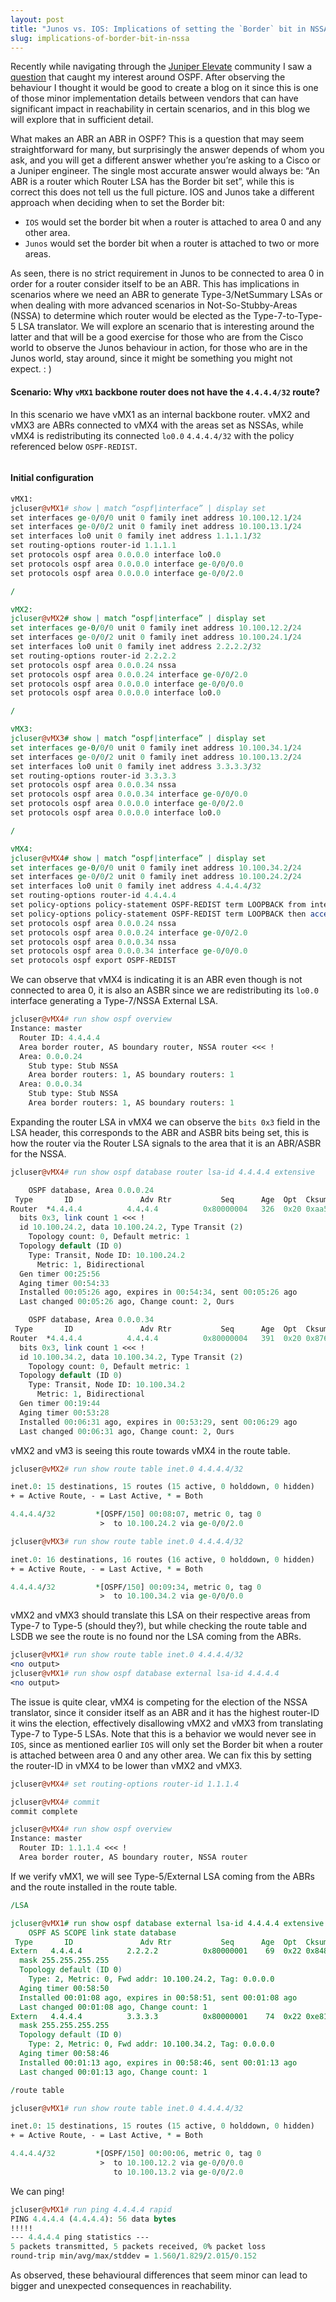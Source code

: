 ```yaml
---
layout: post
title: "Junos vs. IOS: Implications of setting the `Border` bit in NSSA" 
slug: implications-of-border-bit-in-nssa
---
```


Recently while navigating through the [Juniper Elevate](https://community.juniper.net) community I saw a [question](https://community.juniper.net/answers/communities/community-home/digestviewer/viewthread?GroupId=25&MessageKey=01b7b661-02fc-492d-8d4b-d5d3e7c99e4d&CommunityKey=18c17e96-c010-4653-84e4-f21341a8f208&tab=digestviewer&ReturnUrl=%2fbrowse%2fallrecentposts) that caught my interest around OSPF. After observing the behaviour I thought it would be good to create a blog on it since this is one of those minor implementation details between vendors that can have significant impact in reachability in certain scenarios, and in this blog we will explore that in sufficient detail.

What makes an ABR an ABR in OSPF? This is a question that may seem straightforward for many, but surprisingly the answer depends of whom you ask, and you will get a different answer whether you’re asking to a Cisco or a Juniper engineer. The single most accurate answer would always be: “An ABR is a router which Router LSA has the Border bit set”, while this is correct this does not tell us the full picture. IOS and Junos take a different approach when deciding when to set the Border bit:
- `IOS` would set the border bit when a router is attached to area 0 and any other area.
- `Junos` would set the border bit when a router is attached to two or more areas.

As seen, there is no strict requirement in Junos to be connected to area 0 in order for a router consider itself to be an ABR. This has implications in scenarios where we need an ABR to generate Type-3/NetSummary LSAs or when dealing with more advanced scenarios in Not-So-Stubby-Areas (NSSA) to determine which router would be elected as the Type-7-to-Type-5 LSA translator. We will explore an scenario that is interesting around the latter and that will be a good exercise for those who are from the Cisco world to observe the Junos behaviour in action, for those who are in the Junos world, stay around, since it might be something you might not expect. : )

#### Scenario: Why `vMX1` backbone router does not have the `4.4.4.4/32` route?
In this scenario we have vMX1 as an internal backbone router. vMX2 and vMX3 are ABRs connected to vMX4 with the areas set as NSSAs, while vMX4 is redistributing its connected `lo0.0` `4.4.4.4/32` with the policy referenced below `OSPF-REDIST`.

<img src="/assets/images/abr-post.png" alt="">

#### Initial configuration
```perl
vMX1:
jcluser@vMX1# show | match “ospf|interface” | display set
set interfaces ge-0/0/0 unit 0 family inet address 10.100.12.1/24
set interfaces ge-0/0/2 unit 0 family inet address 10.100.13.1/24
set interfaces lo0 unit 0 family inet address 1.1.1.1/32
set routing-options router-id 1.1.1.1
set protocols ospf area 0.0.0.0 interface lo0.0
set protocols ospf area 0.0.0.0 interface ge-0/0/0.0
set protocols ospf area 0.0.0.0 interface ge-0/0/2.0

/

vMX2:
jcluser@vMX2# show | match “ospf|interface” | display set
set interfaces ge-0/0/0 unit 0 family inet address 10.100.12.2/24
set interfaces ge-0/0/2 unit 0 family inet address 10.100.24.1/24
set interfaces lo0 unit 0 family inet address 2.2.2.2/32
set routing-options router-id 2.2.2.2
set protocols ospf area 0.0.0.24 nssa
set protocols ospf area 0.0.0.24 interface ge-0/0/2.0
set protocols ospf area 0.0.0.0 interface ge-0/0/0.0
set protocols ospf area 0.0.0.0 interface lo0.0

/

vMX3:
jcluser@vMX3# show | match “ospf|interface” | display set
set interfaces ge-0/0/0 unit 0 family inet address 10.100.34.1/24
set interfaces ge-0/0/2 unit 0 family inet address 10.100.13.2/24
set interfaces lo0 unit 0 family inet address 3.3.3.3/32
set routing-options router-id 3.3.3.3
set protocols ospf area 0.0.0.34 nssa
set protocols ospf area 0.0.0.34 interface ge-0/0/0.0
set protocols ospf area 0.0.0.0 interface ge-0/0/2.0
set protocols ospf area 0.0.0.0 interface lo0.0

/

vMX4:
jcluser@vMX4# show | match “ospf|interface” | display set
set interfaces ge-0/0/0 unit 0 family inet address 10.100.34.2/24
set interfaces ge-0/0/2 unit 0 family inet address 10.100.24.2/24
set interfaces lo0 unit 0 family inet address 4.4.4.4/32
set routing-options router-id 4.4.4.4
set policy-options policy-statement OSPF-REDIST term LOOPBACK from interface lo0.0
set policy-options policy-statement OSPF-REDIST term LOOPBACK then accept
set protocols ospf area 0.0.0.24 nssa
set protocols ospf area 0.0.0.24 interface ge-0/0/2.0
set protocols ospf area 0.0.0.34 nssa
set protocols ospf area 0.0.0.34 interface ge-0/0/0.0
set protocols ospf export OSPF-REDIST
```
We can observe that vMX4 is indicating it is an ABR even though is not connected to area 0, it is also an ASBR since we are redistributing its `lo0.0` interface generating a Type-7/NSSA External LSA.

```perl
jcluser@vMX4# run show ospf overview
Instance: master
  Router ID: 4.4.4.4
  Area border router, AS boundary router, NSSA router <<< !
  Area: 0.0.0.24
    Stub type: Stub NSSA
    Area border routers: 1, AS boundary routers: 1
  Area: 0.0.0.34
    Stub type: Stub NSSA
    Area border routers: 1, AS boundary routers: 1
```

Expanding the router LSA in vMX4 we can observe the `bits 0x3` field in the LSA header, this corresponds to the ABR and ASBR bits being set, this is how the router via the Router LSA signals to the area that it is an ABR/ASBR for the NSSA.

```perl
jcluser@vMX4# run show ospf database router lsa-id 4.4.4.4 extensive

    OSPF database, Area 0.0.0.24
 Type       ID               Adv Rtr           Seq      Age  Opt  Cksum  Len
Router  *4.4.4.4          4.4.4.4          0x80000004   326  0x20 0xaa53  36
  bits 0x3, link count 1 <<< !
  id 10.100.24.2, data 10.100.24.2, Type Transit (2)
    Topology count: 0, Default metric: 1
  Topology default (ID 0)
    Type: Transit, Node ID: 10.100.24.2
      Metric: 1, Bidirectional
  Gen timer 00:25:56
  Aging timer 00:54:33
  Installed 00:05:26 ago, expires in 00:54:34, sent 00:05:26 ago
  Last changed 00:05:26 ago, Change count: 2, Ours

    OSPF database, Area 0.0.0.34
 Type       ID               Adv Rtr           Seq      Age  Opt  Cksum  Len
Router  *4.4.4.4          4.4.4.4          0x80000004   391  0x20 0x8762  36
  bits 0x3, link count 1 <<< !
  id 10.100.34.2, data 10.100.34.2, Type Transit (2)
    Topology count: 0, Default metric: 1
  Topology default (ID 0)
    Type: Transit, Node ID: 10.100.34.2
      Metric: 1, Bidirectional
  Gen timer 00:19:44
  Aging timer 00:53:28
  Installed 00:06:31 ago, expires in 00:53:29, sent 00:06:29 ago
  Last changed 00:06:31 ago, Change count: 2, Ours
```

vMX2 and vM3 is seeing this route towards vMX4 in the route table.

```perl
jcluser@vMX2# run show route table inet.0 4.4.4.4/32

inet.0: 15 destinations, 15 routes (15 active, 0 holddown, 0 hidden)
+ = Active Route, - = Last Active, * = Both

4.4.4.4/32         *[OSPF/150] 00:08:07, metric 0, tag 0
                    >  to 10.100.24.2 via ge-0/0/2.0

jcluser@vMX3# run show route table inet.0 4.4.4.4/32

inet.0: 16 destinations, 16 routes (16 active, 0 holddown, 0 hidden)
+ = Active Route, - = Last Active, * = Both

4.4.4.4/32         *[OSPF/150] 00:09:34, metric 0, tag 0
                    >  to 10.100.34.2 via ge-0/0/0.0
```

vMX2 and vMX3 should translate this LSA on their respective areas from Type-7 to Type-5 (should they?), but while checking the route table and LSDB we see the route is no found nor the LSA coming from the ABRs.

```perl
jcluser@vMX1# run show route table inet.0 4.4.4.4/32
<no output>
jcluser@vMX1# run show ospf database external lsa-id 4.4.4.4
<no output>
```

The issue is quite clear, vMX4 is competing for the election of the NSSA translator, since it consider itself as an ABR and it has the highest router-ID it wins the election, effectively disallowing vMX2 and vMX3 from translating Type-7 to Type-5 LSAs. Note that this is a behavior we would never see in `IOS`, since as mentioned earlier `IOS` will only set the Border bit when a router is attached between area 0 and any other area. 
We can fix this by setting the router-ID in vMX4 to be lower than vMX2 and vMX3.

```perl
jcluser@vMX4# set routing-options router-id 1.1.1.4

jcluser@vMX4# commit
commit complete

jcluser@vMX4# run show ospf overview
Instance: master
  Router ID: 1.1.1.4 <<< !
  Area border router, AS boundary router, NSSA router
```

If we verify vMX1, we will see Type-5/External LSA coming from the ABRs and the route installed in the route table.

```perl
/LSA

jcluser@vMX1# run show ospf database external lsa-id 4.4.4.4 extensive
    OSPF AS SCOPE link state database
 Type       ID               Adv Rtr           Seq      Age  Opt  Cksum  Len
Extern   4.4.4.4          2.2.2.2          0x80000001    69  0x22 0x848d  36
  mask 255.255.255.255
  Topology default (ID 0)
    Type: 2, Metric: 0, Fwd addr: 10.100.24.2, Tag: 0.0.0.0
  Aging timer 00:58:50
  Installed 00:01:08 ago, expires in 00:58:51, sent 00:01:08 ago
  Last changed 00:01:08 ago, Change count: 1
Extern   4.4.4.4          3.3.3.3          0x80000001    74  0x22 0xe81b  36
  mask 255.255.255.255
  Topology default (ID 0)
    Type: 2, Metric: 0, Fwd addr: 10.100.34.2, Tag: 0.0.0.0
  Aging timer 00:58:46
  Installed 00:01:13 ago, expires in 00:58:46, sent 00:01:13 ago
  Last changed 00:01:13 ago, Change count: 1

/route table

jcluser@vMX1# run show route table inet.0 4.4.4.4/32

inet.0: 15 destinations, 15 routes (15 active, 0 holddown, 0 hidden)
+ = Active Route, - = Last Active, * = Both

4.4.4.4/32         *[OSPF/150] 00:00:06, metric 0, tag 0
                    >  to 10.100.12.2 via ge-0/0/0.0
                       to 10.100.13.2 via ge-0/0/2.0
```

We can ping!

```perl
jcluser@vMX1# run ping 4.4.4.4 rapid
PING 4.4.4.4 (4.4.4.4): 56 data bytes
!!!!!
--- 4.4.4.4 ping statistics ---
5 packets transmitted, 5 packets received, 0% packet loss
round-trip min/avg/max/stddev = 1.560/1.829/2.015/0.152
```

As observed, these behavioural differences that seem minor can lead to bigger and unexpected consequences in reachability.

